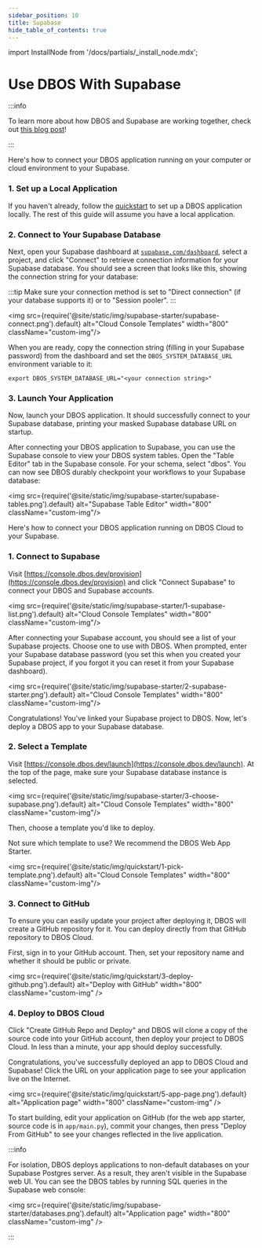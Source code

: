 ```yaml
---
sidebar_position: 10
title: Supabase
hide_table_of_contents: true
---
```


import InstallNode from '/docs/partials/_install_node.mdx';

#  Use DBOS With Supabase

:::info

To learn more about how DBOS and Supabase are working together, check out [this blog post](https://supabase.com/blog/durable-workflows-in-postgres-dbos)!

:::

<LargeTabs groupId="env">

<LargeTabItem value="self-host" label="Develop Locally">

Here's how to connect your DBOS application running on your computer or cloud environment to your Supabase.

### 1. Set up a Local Application

If you haven't already, follow the [quickstart](../quickstart.md) to set up a DBOS application locally.
The rest of this guide will assume you have a local application.

### 2. Connect to Your Supabase Database

Next, open your Supabase dashboard at [`supabase.com/dashboard`](https://supabase.com/dashboard), select a project, and click "Connect" to retrieve connection information for your Supabase database.
You should see a screen that looks like this, showing the connection string for your database:

:::tip
Make sure your connection method is set to "Direct connection" (if your database supports it) or to "Session pooler".
:::

<img src={require('@site/static/img/supabase-starter/supabase-connect.png').default} alt="Cloud Console Templates" width="800" className="custom-img"/>

When you are ready, copy the connection string (filling in your Supabase password) from the dashboard and set the `DBOS_SYSTEM_DATABASE_URL` environment variable to it:

```
export DBOS_SYSTEM_DATABASE_URL="<your connection string>"
```

### 3. Launch Your Application

Now, launch your DBOS application.
It should successfully connect to your Supabase database, printing your masked Supabase database URL on startup.

After connecting your DBOS application to Supabase, you can use the Supabase console to view your DBOS system tables.
Open the "Table Editor" tab in the Supabase console.
For your schema, select "dbos". 
You can now see DBOS durably checkpoint your workflows to your Supabase database:

<img src={require('@site/static/img/supabase-starter/supabase-tables.png').default} alt="Supabase Table Editor" width="800" className="custom-img"/>

</LargeTabItem>

<LargeTabItem value="dbos-cloud" label="DBOS Cloud">

Here's how to connect your DBOS application running on DBOS Cloud to your Supabase.

### 1. Connect to Supabase
Visit [https://console.dbos.dev/provision](https://console.dbos.dev/provision) and click "Connect Supabase" to connect your DBOS and Supabase accounts.

<img src={require('@site/static/img/supabase-starter/1-supabase-list.png').default} alt="Cloud Console Templates" width="800" className="custom-img"/>

After connecting your Supabase account, you should see a list of your Supabase projects.
Choose one to use with DBOS.
When prompted, enter your Supabase database password (you set this when you created your Supabase project, if you forgot it you can reset it from your Supabase dashboard).

<img src={require('@site/static/img/supabase-starter/2-supabase-starter.png').default} alt="Cloud Console Templates" width="800" className="custom-img"/>

Congratulations! You've linked your Supabase project to DBOS. Now, let's deploy a DBOS app to your Supabase database.

### 2. Select a Template

Visit [https://console.dbos.dev/launch](https://console.dbos.dev/launch). At the top of the page, make sure your Supabase database instance is selected.

<img src={require('@site/static/img/supabase-starter/3-choose-supabase.png').default} alt="Cloud Console Templates" width="800" className="custom-img"/>

Then, choose a template you'd like to deploy.

Not sure which template to use? We recommend the DBOS Web App Starter.

<img src={require('@site/static/img/quickstart/1-pick-template.png').default} alt="Cloud Console Templates" width="800" className="custom-img"/>


### 3. Connect to GitHub

To ensure you can easily update your project after deploying it, DBOS will create a GitHub repository for it.
You can deploy directly from that GitHub repository to DBOS Cloud.

First, sign in to your GitHub account.
Then, set your repository name and whether it should be public or private.

<img src={require('@site/static/img/quickstart/3-deploy-github.png').default} alt="Deploy with GitHub" width="800" className="custom-img" />

### 4. Deploy to DBOS Cloud

Click "Create GitHub Repo and Deploy" and DBOS will clone a copy of the source code into your GitHub account, then deploy your project to DBOS Cloud.
In less than a minute, your app should deploy successfully.

Congratulations, you've successfully deployed an app to DBOS Cloud and Supabase!
Click the URL on your application page to see your application live on the Internet.

<img src={require('@site/static/img/quickstart/5-app-page.png').default} alt="Application page" width="800" className="custom-img" />

To start building, edit your application on GitHub (for the web app starter, source code is in `app/main.py`), commit your changes, then press "Deploy From GitHub" to see your changes reflected in the live application.

:::info

For isolation, DBOS deploys applications to non-default databases on your Supabase Postgres server.
As a result, they aren't visible in the Supabase web UI.
You can see the DBOS tables by running SQL queries in the Supabase web console:

<img src={require('@site/static/img/supabase-starter/databases.png').default} alt="Application page" width="800" className="custom-img" />

:::

</LargeTabItem>
</LargeTabs>